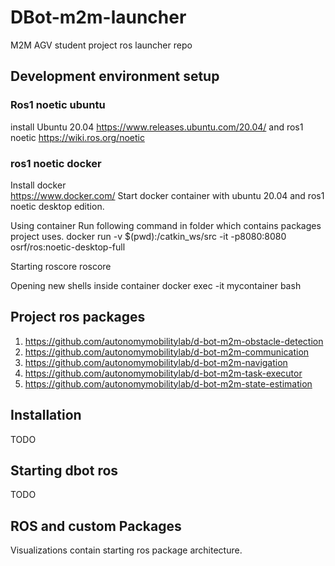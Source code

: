 # DBot-m2m-launcher

M2M AGV student project ros launcher repo

## Development environment setup

### Ros1 noetic ubuntu

install Ubuntu 20.04
<https://www.releases.ubuntu.com/20.04/>
and ros1 noetic
<https://wiki.ros.org/noetic>

### ros1 noetic docker

Install docker  
<https://www.docker.com/>
Start docker container with ubuntu 20.04 and ros1 noetic desktop edition.  

Using container
Run following command in folder which contains packages project uses. 
docker run -v $(pwd):/catkin_ws/src -it -p8080:8080 osrf/ros:noetic-desktop-full  

Starting roscore
roscore  

Opening new shells inside container
docker exec -it mycontainer bash  


## Project ros packages

1. <https://github.com/autonomymobilitylab/d-bot-m2m-obstacle-detection>
2. <https://github.com/autonomymobilitylab/d-bot-m2m-communication>
3. <https://github.com/autonomymobilitylab/d-bot-m2m-navigation>
4. <https://github.com/autonomymobilitylab/d-bot-m2m-task-executor>
5. <https://github.com/autonomymobilitylab/d-bot-m2m-state-estimation>

## Installation
TODO

## Starting dbot ros
TODO

## ROS and custom Packages
Visualizations contain starting ros package architecture.
